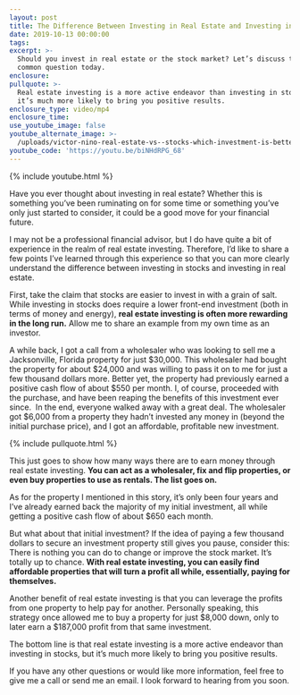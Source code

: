 ```yaml
---
layout: post
title: The Difference Between Investing in Real Estate and Investing in Stocks
date: 2019-10-13 00:00:00
tags:
excerpt: >-
  Should you invest in real estate or the stock market? Let’s discuss this
  common question today.
enclosure:
pullquote: >-
  Real estate investing is a more active endeavor than investing in stocks, but
  it’s much more likely to bring you positive results.
enclosure_type: video/mp4
enclosure_time:
use_youtube_image: false
youtube_alternate_image: >-
  /uploads/victor-nino-real-estate-vs--stocks-which-investment-is-better-youtube.jpg
youtube_code: 'https://youtu.be/biNHdRPG_68'
---
```


{% include youtube.html %}

Have you ever thought about investing in real estate? Whether this is something you’ve been ruminating on for some time or something you’ve only just started to consider, it could be a good move for your financial future.&nbsp;

I may not be a professional financial advisor, but I do have quite a bit of experience in the realm of real estate investing. Therefore, I’d like to share a few points I’ve learned through this experience so that you can more clearly understand the difference between investing in stocks and investing in real estate.&nbsp;

First, take the claim that stocks are easier to invest in with a grain of salt. While investing in stocks does require a lower front-end investment (both in terms of money and energy), **real estate investing is often more rewarding in the long run.** Allow me to share an example from my own time as an investor.&nbsp;

A while back, I got a call from a wholesaler who was looking to sell me a Jacksonville, Florida property for just $30,000. This wholesaler had bought the property for about $24,000 and was willing to pass it on to me for just a few thousand dollars more. Better yet, the property had previously earned a positive cash flow of about $550 per month. I, of course, proceeded with the purchase, and have been reaping the benefits of this investment ever since. &nbsp;In the end, everyone walked away with a great deal. The wholesaler got $6,000 from a property they hadn’t invested any money in (beyond the initial purchase price), and I got an affordable, profitable new investment.&nbsp;

{% include pullquote.html %}

This just goes to show how many ways there are to earn money through real estate investing. **You can act as a wholesaler, fix and flip properties, or even buy properties to use as rentals. The list goes on.&nbsp;**

As for the property I mentioned in this story, it’s only been four years and I’ve already earned back the majority of my initial investment, all while getting a positive cash flow of about $650 each month.&nbsp;

But what about that initial investment? If the idea of paying a few thousand dollars to secure an investment property still gives you pause, consider this: There is nothing you can do to change or improve the stock market. It’s totally up to chance. **With real estate investing, you can easily find affordable properties that will turn a profit all while, essentially, paying for themselves.&nbsp;**

Another benefit of real estate investing is that you can leverage the profits from one property to help pay for another. Personally speaking, this strategy once allowed me to buy a property for just $8,000 down, only to later earn a $187,000 profit from that same investment.&nbsp;

The bottom line is that real estate investing is a more active endeavor than investing in stocks, but it’s much more likely to bring you positive results.&nbsp;

If you have any other questions or would like more information, feel free to give me a call or send me an email. I look forward to hearing from you soon.